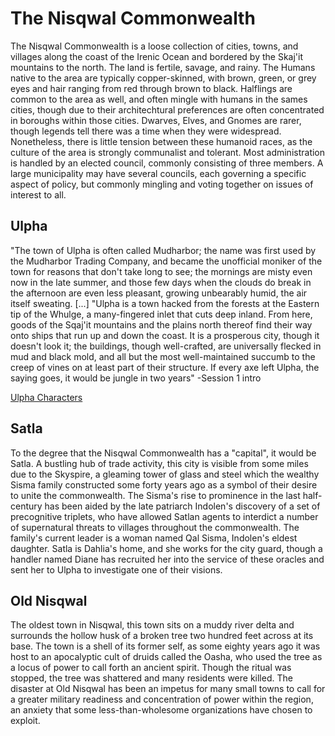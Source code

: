 <!-- TITLE: Locations -->
<!-- SUBTITLE: A quick summary of Locations -->

# The Nisqwal Commonwealth

The Nisqwal Commonwealth is a loose collection of cities, towns, and villages along the coast of the Irenic Ocean and bordered by the Skaj'it mountains to the north. The land is fertile, savage, and rainy. The Humans native to the area are typically copper-skinned, with brown, green, or grey eyes and hair ranging from red through brown to black. Halflings are common to the area as well, and often mingle with humans in the sames cities, though due to their architechtural preferences are often concentrated in boroughs within those cities. Dwarves, Elves, and Gnomes are rarer, though legends tell there was a time when they were widespread. Nonetheless, there is little tension between these humanoid races, as the culture of the area is strongly communalist and tolerant. Most administration is handled by an elected council, commonly consisting of three members. A large municipality may have several councils, each governing a specific aspect of policy, but commonly mingling and voting together on issues of interest to all.


## Ulpha

"The town of Ulpha is often called Mudharbor; the name was first used by the Mudharbor Trading Company, and became the unofficial moniker of the town for reasons that don't take long to see; the mornings are misty even now in the late summer, and those few days when the clouds do break in the afternoon are even less pleasant, growing unbearably humid, the air itself sweating.
[...]
"Ulpha is a town hacked from the forests at the Eastern tip of the Whulge, a many-fingered inlet that cuts deep inland. From here, goods of the Sqaj'it mountains and the plains north thereof find their way onto ships that run up and down the coast. It is a prosperous city, though it doesn't look it; the buildings, though well-crafted, are universally flecked in mud and black mold, and all but the most well-maintained succumb to the creep of vines on at least part of their structure. If every axe left Ulpha, the saying goes, it would be jungle in two years"
-Session 1 intro

[Ulpha Characters](locations/ulpha/characters)

## Satla

To the degree that the Nisqwal Commonwealth has a "capital", it would be Satla. A bustling hub of trade activity, this city is visible from some miles due to the Skyspire, a gleaming tower of glass and steel which the wealthy Sisma family constructed some forty years ago as a symbol of their desire to unite the commonwealth. The Sisma's rise to prominence in the last half-century has been aided by the late patriarch Indolen's discovery of a set of precognitive triplets, who have allowed Satlan agents to interdict a number of supernatural threats to villages throughout the commonwealth. The family's current leader is a woman named Qal Sisma, Indolen's eldest daughter. Satla is Dahlia's home, and she works for the city guard, though a handler named Diane has recruited her into the service of these oracles and sent her to Ulpha to investigate one of their visions.

## Old Nisqwal

The oldest town in Nisqwal, this town sits on a muddy river delta and surrounds the hollow husk of a broken tree two hundred feet across at its base. The town is a shell of its former self, as some eighty years ago it was host to an apocalyptic cult of druids called the Oasha, who used the tree as a locus of power to call forth an ancient spirit. Though the ritual was stopped, the tree was shattered and many residents were killed. The disaster at Old Nisqwal has been an impetus for many small towns to call for a greater military readiness and concentration of power within the region, an anxiety that some less-than-wholesome organizations have chosen to exploit.

